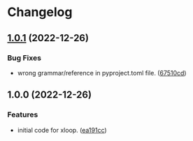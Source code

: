# Changelog

## [1.0.1](https://github.com/xyngular/py-xloop/compare/v1.0.0...v1.0.1) (2022-12-26)


### Bug Fixes

* wrong grammar/reference in pyproject.toml file. ([67510cd](https://github.com/xyngular/py-xloop/commit/67510cdbb20a23bc68e213c2b25ecdcea720d411))

## 1.0.0 (2022-12-26)


### Features

* initial code for xloop. ([ea191cc](https://github.com/xyngular/py-xloop/commit/ea191ccfa41f3ef1ddc3453c94674c031cfceafa))
